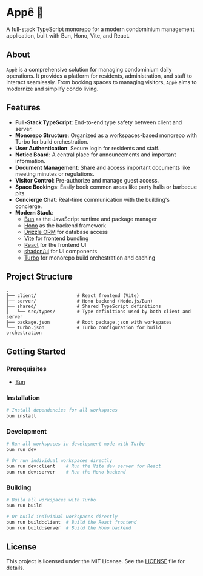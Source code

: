 # Appê 🏢

A full-stack TypeScript monorepo for a modern condominium management application, built with Bun, Hono, Vite, and React.

## About

`Appê` is a comprehensive solution for managing condominium daily operations. It provides a platform for residents, administration, and staff to interact seamlessly. From booking spaces to managing visitors, `Appê` aims to modernize and simplify condo living.

## Features

- **Full-Stack TypeScript**: End-to-end type safety between client and server.
- **Monorepo Structure**: Organized as a workspaces-based monorepo with Turbo for build orchestration.
- **User Authentication**: Secure login for residents and staff.
- **Notice Board**: A central place for announcements and important information.
- **Document Management**: Share and access important documents like meeting minutes or regulations.
- **Visitor Control**: Pre-authorize and manage guest access.
- **Space Bookings**: Easily book common areas like party halls or barbecue pits.
- **Concierge Chat**: Real-time communication with the building's concierge.
- **Modern Stack**:
  - [Bun](https://bun.sh) as the JavaScript runtime and package manager
  - [Hono](https://hono.dev) as the backend framework
  - [Drizzle ORM](https://orm.drizzle.team/) for database access
  - [Vite](https://vitejs.dev) for frontend bundling
  - [React](https://react.dev) for the frontend UI
  - [shadcn/ui](https://ui.shadcn.com) for UI components
  - [Turbo](https://turbo.build) for monorepo build orchestration and caching

## Project Structure

```
.
├── client/               # React frontend (Vite)
├── server/               # Hono backend (Node.js/Bun)
├── shared/               # Shared TypeScript definitions
│   └── src/types/        # Type definitions used by both client and server
├── package.json          # Root package.json with workspaces
└── turbo.json            # Turbo configuration for build orchestration
```

## Getting Started

### Prerequisites

- [Bun](https://bun.sh/docs/installation)

### Installation

```bash
# Install dependencies for all workspaces
bun install
```

### Development

```bash
# Run all workspaces in development mode with Turbo
bun run dev

# Or run individual workspaces directly
bun run dev:client    # Run the Vite dev server for React
bun run dev:server    # Run the Hono backend
```

### Building

```bash
# Build all workspaces with Turbo
bun run build

# Or build individual workspaces directly
bun run build:client  # Build the React frontend
bun run build:server  # Build the Hono backend
```

## License

This project is licensed under the MIT License. See the [LICENSE](LICENSE) file for details.
